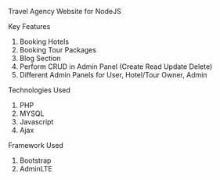 Travel Agency Website for NodeJS

Key Features
1. Booking Hotels
2. Booking Tour Packages
3. Blog Section
4. Perform CRUD in Admin Panel (Create Read Update Delete) 
5. Different Admin Panels for User, Hotel/Tour Owner, Admin

Technologies Used
1. PHP
2. MYSQL
3. Javascript
4. Ajax

Framework Used
1. Bootstrap 
2. AdminLTE
